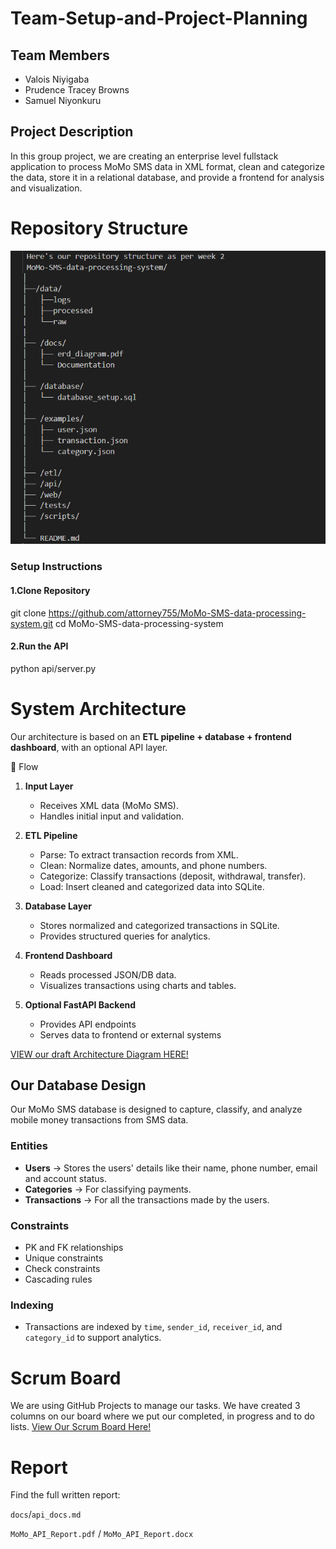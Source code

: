 # Team-Setup-and-Project-Planning

## Team Members
- Valois Niyigaba
- Prudence Tracey Browns
- Samuel Niyonkuru

## Project Description
In this group project, we are creating an enterprise level fullstack application to process MoMo SMS data in XML format, clean and categorize the data, store it in a relational database, and provide a frontend for analysis and visualization.

# Repository Structure
 ![Repository structure](./docs/Screenshot%202025-09-19%20184604.png)
### Setup Instructions
#### 1.Clone Repository
git clone https://github.com/attorney755/MoMo-SMS-data-processing-system.git
cd MoMo-SMS-data-processing-system

#### 2.Run the API
python api/server.py


# System Architecture

Our architecture is based on an **ETL pipeline + database + frontend dashboard**, with an optional API layer.  

   🔹 Flow
1. **Input Layer**
   - Receives XML data (MoMo SMS).
   - Handles initial input and validation.

2. **ETL Pipeline**
   - Parse: To extract transaction records from XML.
   - Clean: Normalize dates, amounts, and phone numbers.
   - Categorize: Classify transactions (deposit, withdrawal, transfer).
   - Load: Insert cleaned and categorized data into SQLite.

3. **Database Layer**
   - Stores normalized and categorized transactions in SQLite.
   - Provides structured queries for analytics.

4. **Frontend Dashboard**
   - Reads processed JSON/DB data.
   - Visualizes transactions using charts and tables.

5. **Optional FastAPI Backend**
   - Provides API endpoints 
   - Serves data to frontend or external systems

[VIEW our draft Architecture Diagram HERE!](https://drive.google.com/file/d/16Aut1PggC4ixzqP85awJLTl4BbRlYdfn/view?usp=sharing)

## Our Database Design
Our MoMo SMS database is designed to capture, classify, and analyze mobile money transactions from SMS data.   

### Entities
- **Users** → Stores the users' details like their name, phone number, email and account status.  
- **Categories** → For classifying payments. 
- **Transactions** → For all the transactions made by the users.   

### Constraints
- PK and FK relationships  
- Unique constraints
- Check constraints 
- Cascading rules

### Indexing
- Transactions are indexed by `time`, `sender_id`, `receiver_id`, and `category_id` to support analytics.   

# Scrum Board
We are using GitHub Projects to manage our tasks. 
We have created 3 columns on our board where we put our completed, in progress and to do lists.
[View Our Scrum Board Here!](https://github.com/users/attorney755/projects/3>)

# Report

Find the full written report:

`docs`/`api_docs.md`

`MoMo_API_Report.pdf` / `MoMo_API_Report.docx`

